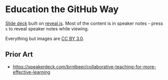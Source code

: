 # Education the GitHub Way

[Slide deck](http://afeld.github.io/edu_the_gh_way/#/) built on [reveal.js](https://github.com/hakimel/reveal.js).  Most of the content is in speaker notes - press `s` to reveal speaker notes while viewing.

Everything but images are [CC BY 3.0](http://creativecommons.org/licenses/by/3.0/deed.en_US).

## Prior Art

* https://speakerdeck.com/brntbeer/collaborative-teaching-for-more-effective-learning
